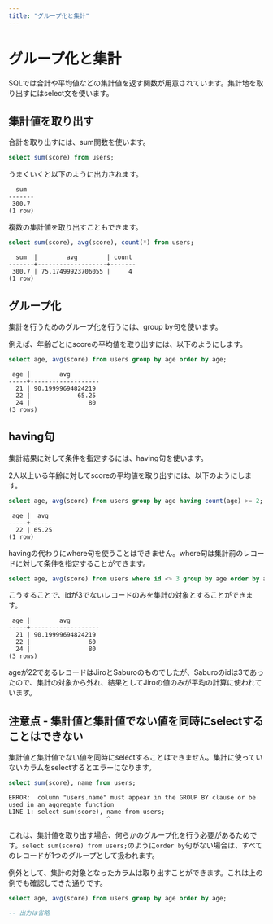 ```yaml
---
title: "グループ化と集計"
---
```


# グループ化と集計

SQLでは合計や平均値などの集計値を返す関数が用意されています。集計地を取り出すにはselect文を使います。

## 集計値を取り出す

合計を取り出すには、sum関数を使います。

```sql
select sum(score) from users;
```

うまくいくと以下のように出力されます。

```
  sum  
-------
 300.7
(1 row)
```

複数の集計値を取り出すこともできます。

```sql
select sum(score), avg(score), count(*) from users;
```

```
  sum  |        avg        | count 
-------+-------------------+-------
 300.7 | 75.17499923706055 |     4
(1 row)
```

## グループ化

集計を行うためのグループ化を行うには、group by句を使います。

例えば、年齢ごとにscoreの平均値を取り出すには、以下のようにします。

```sql
select age, avg(score) from users group by age order by age;
```

```
 age |        avg        
-----+-------------------
  21 | 90.19999694824219
  22 |             65.25
  24 |                80
(3 rows)
```


## having句

集計結果に対して条件を指定するには、having句を使います。

2人以上いる年齢に対してscoreの平均値を取り出すには、以下のようにします。

```sql
select age, avg(score) from users group by age having count(age) >= 2;
```

```
 age |  avg  
-----+-------
  22 | 65.25
(1 row)
```

havingの代わりにwhere句を使うことはできません。where句は集計前のレコードに対して条件を指定することができます。

```sql
select age, avg(score) from users where id <> 3 group by age order by age;
```

こうすることで、idが3でないレコードのみを集計の対象とすることができます。

```
 age |        avg        
-----+-------------------
  21 | 90.19999694824219
  22 |                60
  24 |                80
(3 rows)
```

ageが22であるレコードはJiroとSaburoのものでしたが、Saburoのidは3であったので、集計の対象から外れ、結果としてJiroの値のみが平均の計算に使われています。

## 注意点 - 集計値と集計値でない値を同時にselectすることはできない
集計値と集計値でない値を同時にselectすることはできません。集計に使っていないカラムをselectするとエラーになります。

```sql
select sum(score), name from users;
```

```
ERROR:  column "users.name" must appear in the GROUP BY clause or be used in an aggregate function
LINE 1: select sum(score), name from users;
                           ^
```

これは、集計値を取り出す場合、何らかのグループ化を行う必要があるためです。`select sum(score) from users;`のように`order by`句がない場合は、すべてのレコードが1つのグループとして扱われます。

例外として、集計の対象となったカラムは取り出すことができます。これは上の例でも確認してきた通りです。

```sql
select age, avg(score) from users group by age order by age;
```

```sql
-- 出力は省略
```